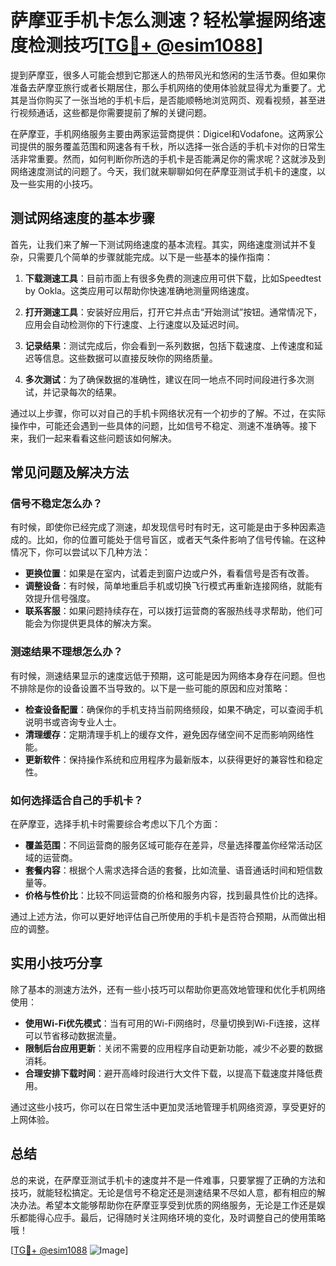 # 萨摩亚手机卡怎么测速？轻松掌握网络速度检测技巧[[TG💪+ @esim1088](https://t.me/s/esim1088)]

提到萨摩亚，很多人可能会想到它那迷人的热带风光和悠闲的生活节奏。但如果你准备去萨摩亚旅行或者长期居住，那么手机网络的使用体验就显得尤为重要了。尤其是当你购买了一张当地的手机卡后，是否能顺畅地浏览网页、观看视频，甚至进行视频通话，这些都是你需要提前了解的关键问题。

在萨摩亚，手机网络服务主要由两家运营商提供：Digicel和Vodafone。这两家公司提供的服务覆盖范围和网速各有千秋，所以选择一张合适的手机卡对你的日常生活非常重要。然而，如何判断你所选的手机卡是否能满足你的需求呢？这就涉及到网络速度测试的问题了。今天，我们就来聊聊如何在萨摩亚测试手机卡的速度，以及一些实用的小技巧。

## 测试网络速度的基本步骤

首先，让我们来了解一下测试网络速度的基本流程。其实，网络速度测试并不复杂，只需要几个简单的步骤就能完成。以下是一些基本的操作指南：

1. **下载测速工具**：目前市面上有很多免费的测速应用可供下载，比如Speedtest by Ookla。这类应用可以帮助你快速准确地测量网络速度。
   
2. **打开测速工具**：安装好应用后，打开它并点击“开始测试”按钮。通常情况下，应用会自动检测你的下行速度、上行速度以及延迟时间。

3. **记录结果**：测试完成后，你会看到一系列数据，包括下载速度、上传速度和延迟等信息。这些数据可以直接反映你的网络质量。

4. **多次测试**：为了确保数据的准确性，建议在同一地点不同时间段进行多次测试，并记录每次的结果。

通过以上步骤，你可以对自己的手机卡网络状况有一个初步的了解。不过，在实际操作中，可能还会遇到一些具体的问题，比如信号不稳定、测速不准确等。接下来，我们一起来看看这些问题该如何解决。

## 常见问题及解决方法

### 信号不稳定怎么办？

有时候，即使你已经完成了测速，却发现信号时有时无，这可能是由于多种因素造成的。比如，你的位置可能处于信号盲区，或者天气条件影响了信号传输。在这种情况下，你可以尝试以下几种方法：

- **更换位置**：如果是在室内，试着走到窗户边或户外，看看信号是否有改善。
- **调整设备**：有时候，简单地重启手机或切换飞行模式再重新连接网络，就能有效提升信号强度。
- **联系客服**：如果问题持续存在，可以拨打运营商的客服热线寻求帮助，他们可能会为你提供更具体的解决方案。

### 测速结果不理想怎么办？

有时候，测速结果显示的速度远低于预期，这可能是因为网络本身存在问题。但也不排除是你的设备设置不当导致的。以下是一些可能的原因和应对策略：

- **检查设备配置**：确保你的手机支持当前网络频段，如果不确定，可以查阅手机说明书或咨询专业人士。
- **清理缓存**：定期清理手机上的缓存文件，避免因存储空间不足而影响网络性能。
- **更新软件**：保持操作系统和应用程序为最新版本，以获得更好的兼容性和稳定性。

### 如何选择适合自己的手机卡？

在萨摩亚，选择手机卡时需要综合考虑以下几个方面：

- **覆盖范围**：不同运营商的服务区域可能存在差异，尽量选择覆盖你经常活动区域的运营商。
- **套餐内容**：根据个人需求选择合适的套餐，比如流量、语音通话时间和短信数量等。
- **价格与性价比**：比较不同运营商的价格和服务内容，找到最具性价比的选择。

通过上述方法，你可以更好地评估自己所使用的手机卡是否符合预期，从而做出相应的调整。

## 实用小技巧分享

除了基本的测速方法外，还有一些小技巧可以帮助你更高效地管理和优化手机网络使用：

- **使用Wi-Fi优先模式**：当有可用的Wi-Fi网络时，尽量切换到Wi-Fi连接，这样可以节省移动数据流量。
- **限制后台应用更新**：关闭不需要的应用程序自动更新功能，减少不必要的数据消耗。
- **合理安排下载时间**：避开高峰时段进行大文件下载，以提高下载速度并降低费用。

通过这些小技巧，你可以在日常生活中更加灵活地管理手机网络资源，享受更好的上网体验。

## 总结

总的来说，在萨摩亚测试手机卡的速度并不是一件难事，只要掌握了正确的方法和技巧，就能轻松搞定。无论是信号不稳定还是测速结果不尽如人意，都有相应的解决办法。希望本文能够帮助你在萨摩亚享受到优质的网络服务，无论是工作还是娱乐都能得心应手。最后，记得随时关注网络环境的变化，及时调整自己的使用策略哦！

[[TG💪+ @esim1088](https://t.me/s/esim1088) ![Image](https://i.postimg.cc/4NQfJmqS/Snipaste-2025-05-13-00-14-12.png)]